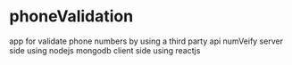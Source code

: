 ﻿# phoneValidation
app for validate phone numbers by using a third party api numVeify 
server side using nodejs mongodb 
client side using reactjs
